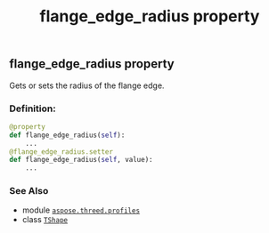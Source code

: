﻿---
title: flange_edge_radius property
second_title: Aspose.3D for Python via .NET API References
description: 
type: docs
weight: 130
url: /python-net/aspose.threed.profiles/tshape/flange_edge_radius/
is_root: false
---

## flange_edge_radius property


Gets or sets the radius of the flange edge.
### Definition:
```python
@property
def flange_edge_radius(self):
    ...
@flange_edge_radius.setter
def flange_edge_radius(self, value):
    ...
```

### See Also
* module [`aspose.threed.profiles`](../../)
* class [`TShape`](/3d/python-net/aspose.threed.profiles/tshape)
